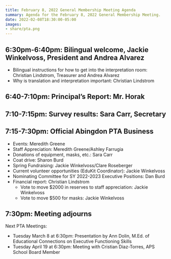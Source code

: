 ```yaml
---
title: February 8, 2022 General Membership Meeting Agenda
summary: Agenda for the February 8, 2022 General Membership Meeting.
date: 2022-02-08T18:30:00-05:00
images:
- share/pta.png
---
```


## 6:30pm-6:40pm: Bilingual welcome, Jackie Winkelvoss, President and Andrea Alvarez

- Bilingual instructions for how to get into the interpretation room: Christian Lindstrom, Treasurer and Andrea Alvarez
- Why is translation and interpretation important: Christian Lindstrom

## 6:40-7:10pm: Principal’s Report: Mr. Horak

## 7:10-7:15pm: Survey results: Sara Carr, Secretary

## 7:15-7:30pm: Official Abingdon PTA Business

- Events: Meredith Greene
- Staff Appreciation: Meredith Greene/Ashley Farrugia
- Donations of equipment, masks, etc.: Sara Carr
- Coat drive: Sharon Burd
- Spring Fundraising: Jackie Winkelvoss/Clare Roseberger
- Current volunteer opportunities (EduKit Coordinator): Jackie Winkelvoss
- Nominating Committee for SY 2022-2023 Executive Positions: Dan Burd
- Financial report: Christian Lindstrom
  - Vote to move $2000 in reserves to staff appreciation: Jackie Winkelvoss
  - Vote to move $500 for masks: Jackie Winkelvoss

## 7:30pm: Meeting adjourns

Next PTA Meetings:
- Tuesday March 8 at 6:30pm: Presentation by Ann Dolin, M.Ed. of Educational Connections on Executive Functioning Skills
- Tuesday April 19 at 6:30pm: Meeting with Cristian Diaz-Torres, APS School Board Member
